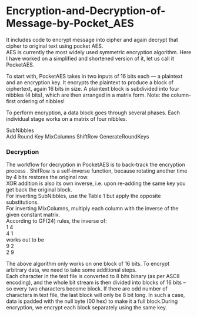# Encryption-and-Decryption-of-Message-by-Pocket_AES
It includes code to encrypt message into cipher and again decrypt that cipher to original text using pocket AES.  
AES is currently the most widely used symmetric encryption algorithm. Here I have worked on a simplified and shortened version of it, let us call it PocketAES.  

  To start with, PocketAES takes in two inputs of 16 bits each — a plaintext and an encryption
key. It encrypts the plaintext to produce a block of ciphertext, again 16 bits in size.
A plaintext block is subdivided into four nibbles (4 bits), which are then arranged in a matrix
form. Note: the column-first ordering of nibbles!  

  To perform encryption, a data block goes through several phases. Each individual stage works on a matrix of four nibbles.  
  
SubNibbles  
Add Round Key
MixColumns
ShiftRow
GenerateRoundKeys

### Decryption  
The workflow for decryption in PocketAES is to back-track the encryption process .
ShifRow is a self-inverse function, because rotating another time by 4 bits restores the
original row.  
XOR addition is also its own inverse, i.e. upon re-adding the same key you get back the
original block.  
For inverting SubNibbles, use the Table 1 but apply the opposite substitutions.  
For inverting MixColumns, multiply each column with the inverse of the given constant
matrix.  
According to GF(24) rules, the inverse of:  
1 4  
4 1   
works out to be  
9 2  
2 9  


The above algorithm only works on one block of 16 bits. To encrypt arbitrary data, we need to
take some additional steps.  
Each character in the text file is converted to 8 bits binary (as per ASCII encoding), and the
whole bit stream is then divided into blocks of 16 bits – so every two characters become block.
If there are odd number of characters in text file, the last block will only be 8 bit long. In such a
case, data is padded with the null byte (00 hex) to make it a full block.During encryption, we encrypt each block separately using the same key.
